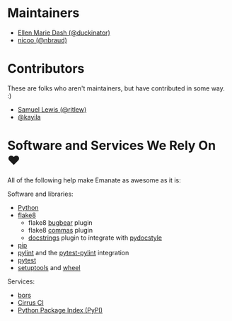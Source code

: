 # Maintainers

- [Ellen Marie Dash (@duckinator)](https://github.com/duckinator)
- [nicoo (@nbraud)](https://github.com/nbraud)


# Contributors

These are folks who aren't maintainers, but have contributed in some way. :)

- [Samuel Lewis (@ritlew)](https://github.com/ritlew)
- [@kayila](https://github.com/kayila)


# Software and Services We Rely On ♥

All of the following help make Emanate as awesome as it is:

Software and libraries:

- [Python](https://python.org)
- [flake8](https://gitlab.com/pycqa/flake8)
  - flake8 [bugbear](https://github.com/PyCQA/flake8-bugbear) plugin
  - flake8 [commas](https://github.com/PyCQA/flake8-commas/) plugin
  - [docstrings](https://gitlab.com/pycqa/flake8-docstrings) plugin to integrate with [pydocstyle](https://github.com/PyCQA/pydocstyle/)
- [pip](https://pip.pypa.io/)
- [pylint](https://www.pylint.org/) and the [pytest-pylint](https://github.com/carsongee/pytest-pylint) integration
- [pytest](https://pytest.org/)
- [setuptools](https://github.com/pypa/setuptools) and [wheel](https://github.com/pypa/wheel)

Services:
- [bors](https://bors.tech/)
- [Cirrus CI](https://cirrus-ci.org/)
- [Python Package Index (PyPI)](https://pypi.org/)
